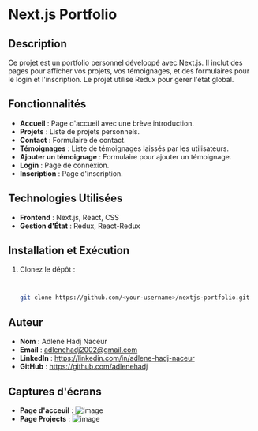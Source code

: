 # Next.js Portfolio

## Description
Ce projet est un portfolio personnel développé avec Next.js. Il inclut des pages pour afficher vos projets, vos témoignages, et des formulaires pour le login et l'inscription. Le projet utilise Redux pour gérer l'état global.

## Fonctionnalités
- **Accueil** : Page d'accueil avec une brève introduction.
- **Projets** : Liste de projets personnels.
- **Contact** : Formulaire de contact.
- **Témoignages** : Liste de témoignages laissés par les utilisateurs.
- **Ajouter un témoignage** : Formulaire pour ajouter un témoignage.
- **Login** : Page de connexion.
- **Inscription** : Page d'inscription.

## Technologies Utilisées
- **Frontend** : Next.js, React, CSS
- **Gestion d'État** : Redux, React-Redux

## Installation et Exécution

1. Clonez le dépôt :
   ```bash


   git clone https://github.com/<your-username>/nextjs-portfolio.git
## Auteur
- **Nom** : Adlene Hadj Naceur
- **Email** : adlenehadj2002@gmail.com
 - **LinkedIn** : https://linkedin.com/in/adlene-hadj-naceur
- **GitHub** : https://github.com/adlenehadj

## Captures d'écrans 
- **Page d'acceuil** : ![image](https://github.com/user-attachments/assets/205918fe-f2ad-4e58-bd8f-4818044dd492)
- **Page Projects** : ![image](https://github.com/user-attachments/assets/1718026a-6c43-462f-9b20-5ecbe19597cd)


